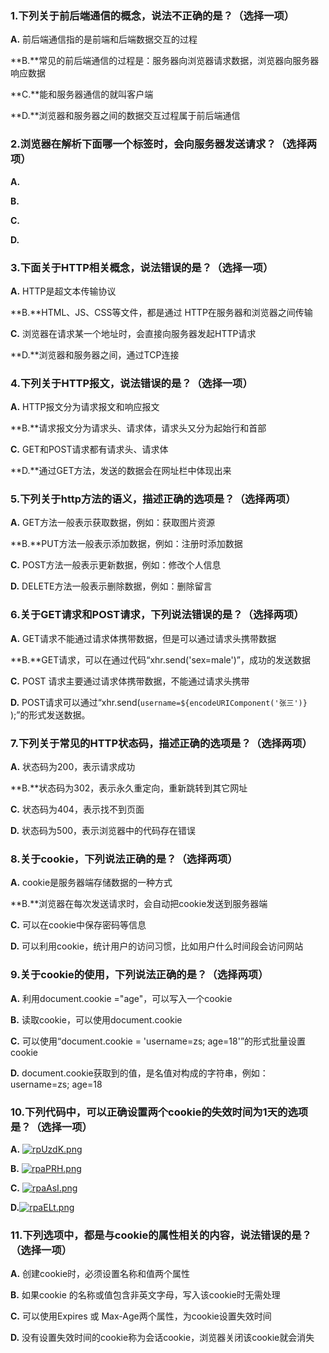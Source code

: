 ### 1.下列关于前后端通信的概念，说法不正确的是？（选择一项）

**A.** 前后端通信指的是前端和后端数据交互的过程

**B.**常见的前后端通信的过程是：服务器向浏览器请求数据，浏览器向服务器响应数据

**C.**能和服务器通信的就叫客户端 

**D.**浏览器和服务器之间的数据交互过程属于前后端通信





### 2.浏览器在解析下面哪一个标签时，会向服务器发送请求？（选择两项）

**A.** <img>

**B.**<form></form>

**C.**<a></a>

**D.**<script></script>





### 3.下面关于HTTP相关概念，说法错误的是？（选择一项）



**A.** HTTP是超文本传输协议

**B.**HTML、JS、CSS等文件，都是通过 HTTP在服务器和浏览器之间传输

**C.** 浏览器在请求某一个地址时，会直接向服务器发起HTTP请求

**D.**浏览器和服务器之间，通过TCP连接







### 4.下列关于HTTP报文，说法错误的是？（选择一项）



**A.** HTTP报文分为请求报文和响应报文

**B.**请求报文分为请求头、请求体，请求头又分为起始行和首部

**C.** GET和POST请求都有请求头、请求体

**D.**通过GET方法，发送的数据会在网址栏中体现出来





### 5.下列关于http方法的语义，描述正确的选项是？（选择两项）



**A.** GET方法一般表示获取数据，例如：获取图片资源

**B.**PUT方法一般表示添加数据，例如：注册时添加数据

**C.** POST方法一般表示更新数据，例如：修改个人信息

**D.** DELETE方法一般表示删除数据，例如：删除留言





### 6.关于GET请求和POST请求，下列说法错误的是？（选择两项）



**A.** GET请求不能通过请求体携带数据，但是可以通过请求头携带数据

**B.**GET请求，可以在通过代码“xhr.send('sex=male')”，成功的发送数据

**C.** POST 请求主要通过请求体携带数据，不能通过请求头携带

**D.** POST请求可以通过“xhr.send(`username=${encodeURIComponent('张三')} `);”的形式发送数据。







### 7.下列关于常见的HTTP状态码，描述正确的选项是？（选择两项）

**A.** 状态码为200，表示请求成功

**B.**状态码为302，表示永久重定向，重新跳转到其它网址

**C.** 状态码为404，表示找不到页面

**D.** 状态码为500，表示浏览器中的代码存在错误





### 8.关于cookie，下列说法正确的是？（选择两项）

**A.** cookie是服务器端存储数据的一种方式

**B.**浏览器在每次发送请求时，会自动把cookie发送到服务器端

**C.** 可以在cookie中保存密码等信息

**D.** 可以利用cookie，统计用户的访问习惯，比如用户什么时间段会访问网站







### 9.关于cookie的使用，下列说法正确的是？（选择两项）



**A.** 利用document.cookie ="age"，可以写入一个cookie

**B.** 读取cookie，可以使用document.cookie

**C.** 可以使用“document.cookie = 'username=zs; age=18'”的形式批量设置cookie

**D.** document.cookie获取到的值，是名值对构成的字符串，例如：username=zs; age=18





### 10.下列代码中，可以正确设置两个cookie的失效时间为1天的选项是？（选择一项）

**A.** [![rpUzdK.png](https://s3.ax1x.com/2020/12/08/rpUzdK.png)](https://imgchr.com/i/rpUzdK)

**B.** [![rpaPRH.png](https://s3.ax1x.com/2020/12/08/rpaPRH.png)](https://imgchr.com/i/rpaPRH)

**C.** [![rpaAsI.png](https://s3.ax1x.com/2020/12/08/rpaAsI.png)](https://imgchr.com/i/rpaAsI)

**D.**[![rpaELt.png](https://s3.ax1x.com/2020/12/08/rpaELt.png)](https://imgchr.com/i/rpaELt)







### 11.下列选项中，都是与cookie的属性相关的内容，说法错误的是？（选择一项）



**A.** 创建cookie时，必须设置名称和值两个属性

**B.** 如果cookie 的名称或值包含非英文字母，写入该cookie时无需处理

**C.** 可以使用Expires 或 Max-Age两个属性，为cookie设置失效时间

**D.** 没有设置失效时间的cookie称为会话cookie，浏览器关闭该cookie就会消失







